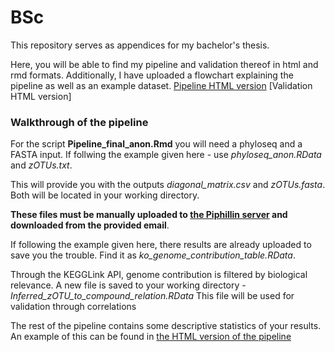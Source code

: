 # BSc
This repository serves as appendices for my bachelor's thesis.

Here, you will be able to find my pipeline and validation thereof in html and rmd formats.
Additionally, I have uploaded a flowchart explaining the pipeline as well as an example dataset.
[Pipeline HTML version](https://sebastianwohlk.github.io/BSc/Pipeline_final_anon.html)
[Validation HTML version]

### Walkthrough of the pipeline

For the script **Pipeline_final_anon.Rmd** you will need a phyloseq and a FASTA input.
If follwing the example given here - use *phyloseq_anon.RData* and *zOTUs.txt*.

This will provide you with the outputs *diagonal_matrix.csv* and *zOTUs.fasta*.
Both will be located in your working directory.

**These files must be manually uploaded to [the Piphillin server](https://piphillin.secondgenome.com/) and downloaded from the provided email**.

If following the example given here, there results are already uploaded to save you the trouble.
Find it as *ko_genome_contribution_table.RData*.

Through the KEGGLink API, genome contribution is filtered by biological relevance.
A new file is saved to your working directory - *Inferred_zOTU_to_compound_relation.RData*
This file will be used for validation through correlations

The rest of the pipeline contains some descriptive statistics of your results. 
An example of this can be found in [the HTML version of the pipeline](https://sebastianwohlk.github.io/BSc/Pipeline_final_anon.html)

